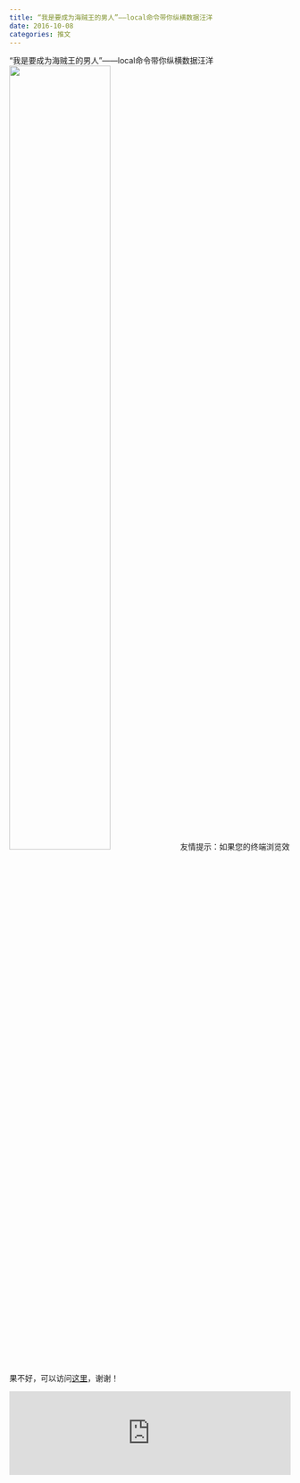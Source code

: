 ```yaml
---
title: “我是要成为海贼王的男人”——local命令带你纵横数据汪洋
date: 2016-10-08
categories: 推文
---
```

“我是要成为海贼王的男人”——local命令带你纵横数据汪洋
<img src="http://mmbiz.qpic.cn/mmbiz_jpg/ACviaWTBFxhbAfCeibTiaClBtbQOkyibg6mRWwibTsFA9cRHcpOMj6AvicUDt2WJ9wsx62N4Hcu0S2ibSiaclBGVha9wuA/0?wx_fmt=jpeg" style="width: 60%; height: auto;"/><!--more-->
友情提示：如果您的终端浏览效果不好，可以访问[这里](https://stata-club.github.io/stata_article/2016-10-08.html)，谢谢！
<iframe src="https://stata-club.github.io/stata_article/2016-10-08.html" id="iframepage" frameborder="0" scrolling="no" marginheight="0" marginwidth="0" width="100%" onLoad="iFrameHeight()"></iframe>
<script type="text/javascript" language="javascript">
function iFrameHeight() {
var ifm= document.getElementById("iframepage");
var subWeb = document.frames ? document.frames["iframepage"].document : ifm.contentDocument;   
if(ifm != null && subWeb != null) {
 ifm.height = subWeb.body.scrollHeight;
} 
} 
</script> 
